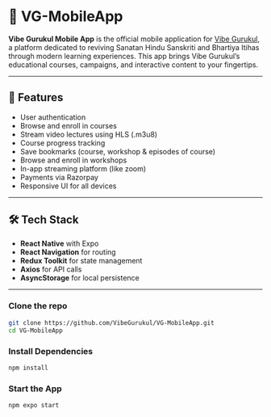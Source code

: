 # 📱 VG-MobileApp

**Vibe Gurukul Mobile App** is the official mobile application for [Vibe Gurukul](https://vibegurukul.com), a platform dedicated to reviving Sanatan Hindu Sanskriti and Bhartiya Itihas through modern learning experiences. This app brings Vibe Gurukul’s educational courses, campaigns, and interactive content to your fingertips.

---

## 🚀 Features

- User authentication
- Browse and enroll in courses
- Stream video lectures using HLS (.m3u8)
- Course progress tracking
- Save bookmarks (course, workshop & episodes of course)
- Browse and enroll in workshops
- In-app streaming platform (like zoom)
- Payments via Razorpay
- Responsive UI for all devices

---

## 🛠 Tech Stack

- **React Native** with Expo
- **React Navigation** for routing
- **Redux Toolkit** for state management
- **Axios** for API calls
- **AsyncStorage** for local persistence

---

### Clone the repo

```bash
git clone https://github.com/VibeGurukul/VG-MobileApp.git
cd VG-MobileApp
```

### Install Dependencies
```bash
npm install
```

### Start the App
```bash
npm expo start
```



